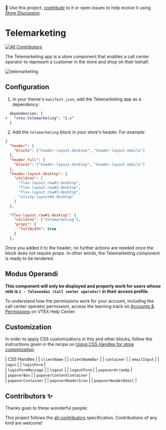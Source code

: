 📢 Use this project, [contribute](https://github.com/vtex-apps/telemarketing) to it or open issues to help evolve it using [Store Discussion](https://github.com/vtex-apps/store-discussion).

# Telemarketing

<!-- ALL-CONTRIBUTORS-BADGE:START - Do not remove or modify this section -->
[![All Contributors](https://img.shields.io/badge/all_contributors-0-orange.svg?style=flat-square)](#contributors-)
<!-- ALL-CONTRIBUTORS-BADGE:END -->

The Telemarketing app is a store component that enables a call center operator to represent a customer in the store and shop on their behalf.

![telemarketing](https://user-images.githubusercontent.com/52087100/71182442-dab34380-2254-11ea-8a86-e8ef4d3f09f1.png)

## Configuration

1. In your theme's `manifest.json`, add the Telemarketing app as a dependency:

```diff
  dependencies: {
+   "vtex.telemarketing": "2.x"
  }
```

2. Add the `telemarketing` block in your store's header. For example:

```json
{
  "header": {
    "blocks": ["header-layout.desktop", "header-layout.mobile"]
  },
  "header.full": {
    "blocks": ["header-layout.desktop", "header-layout.mobile"]
  },
  "header-layout.desktop": {
    "children": [
      "flex-layout.row#1-desktop",
      "flex-layout.row#2-desktop",
      "flex-layout.row#3-desktop",
      "sticky-layout#4-desktop"
    ]
  },

  "flex-layout.row#1-desktop": {
    "children": ["telemarketing"],
    "props": {
      "fullWidth": true
    }
  },
```

Once you added it to the header, no further actions are needed once the block does not require props. In other words, the Telemarketing component is ready to be rendered. 

## Modus Operandi

**This component will only be displayed and properly work for users whose role is `2 - Televendas (Call center operator)` in their access profile.**

To understand how the permissions work for your account, including the call center operator permission, access the learning track on [Accounts & Permissions](https://help.vtex.com/tracks/contas-e-permissoes--5PxyAgZrtiYlaYZBTlhJ2A/4T2vusW9RRUmVjGSuKNO2H) on VTEX Help Center.

## Customization

In order to apply CSS customizations in this and other blocks, follow the instructions given in the recipe on [Using CSS Handles for store customization](https://vtex.io/docs/recipes/style/using-css-handles-for-store-customization).

| CSS Handles | 
| `clientName`              |
| `clientNameBar`           | 
| `container`               | 
| `emailInput`              | 
| `login`                   | 
| `loginForm`               |                                                                                               
| `loginFormMessage`        | 
| `logout`                  |
| `logoutForm`              | 
| `popoverArrowUp`          |                                                                                               
| `popoverBox`              | 
| `popoverContentContainer` |                                                                                               
| `popoverContainer`        | 
| `popoverHeaderIcon`       | 
| `popoverHeaderEmail`      | 


<!-- DOCS-IGNORE:start -->

## Contributors ✨

Thanks goes to these wonderful people:

<!-- ALL-CONTRIBUTORS-LIST:START - Do not remove or modify this section -->
<!-- prettier-ignore-start -->
<!-- markdownlint-disable -->
<!-- markdownlint-enable -->
<!-- prettier-ignore-end -->
<!-- ALL-CONTRIBUTORS-LIST:END -->

This project follows the [all-contributors](https://github.com/all-contributors/all-contributors) specification. Contributions of any kind are welcome!

<!-- DOCS-IGNORE:end -->


